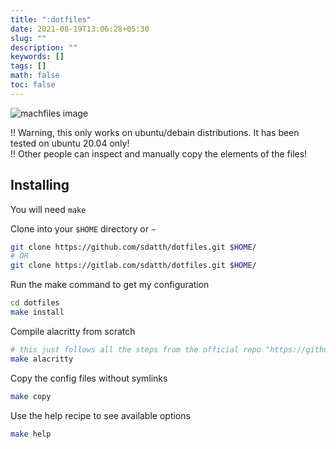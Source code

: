 ```yaml
---
title: ":dotfiles"
date: 2021-08-19T13:06:28+05:30
slug: ""
description: ""
keywords: []
tags: []
math: false
toc: false
---
```


![machfiles image](/ss.png)

!! Warning, this only works on ubuntu/debain distributions. It has been tested on ubuntu 20.04 only! <br> 
!! Other people can inspect and manually copy the elements of the files! 

## Installing

You will need `make` 

Clone into your `$HOME` directory or `~`

```bash
git clone https://github.com/sdatth/dotfiles.git $HOME/
# OR
git clone https://gitlab.com/sdatth/dotfiles.git $HOME/
```

Run the make command to get my configuration
```bash
cd dotfiles
make install
```

Compile alacritty from scratch
```bash
# this just follows all the steps from the official repo "https://github.com/alacritty/alacritty"
make alacritty
```

Copy the config files without symlinks
```bash
make copy
```

Use the help recipe to see available options
```bash
make help
```
